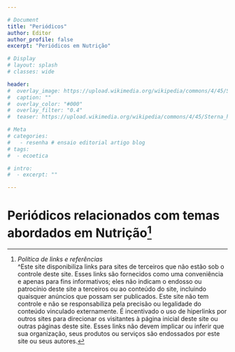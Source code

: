 ```yaml
---

# Document
title: "Periódicos"
author: Editor
author_profile: false
excerpt: "Periódicos em Nutrição"

# Display
# layout: splash
# classes: wide

header:
#  overlay_image: https://upload.wikimedia.org/wikipedia/commons/4/45/Sterna_hirundo_-Common_Tern_07.jpg
#  caption: ""
#  overlay_color: "#000"
#  overlay_filter: "0.4"
#  teaser: https://upload.wikimedia.org/wikipedia/commons/4/45/Sterna_hirundo_-Common_Tern_07.jpg

# Meta
# categories:
#   - resenha # ensaio editorial artigo blog
# tags:
#  - ecoetica

# intro: 
#  - excerpt: ""

---
```


# Periódicos relacionados com temas abordados em Nutrição[^1]

[^1]:*Política de links e referências* <br>^Este site disponibiliza links para sites de terceiros que não estão sob o controle deste site. Esses links são fornecidos como uma conveniência e apenas para fins informativos; eles não indicam o endosso ou patrocínio deste site a terceiros ou ao conteúdo do site, incluindo quaisquer anúncios que possam ser publicados. Este site não tem controle e não se responsabiliza pela precisão ou legalidade do conteúdo vinculado externamente. É incentivado o uso de hiperlinks por outros sites para direcionar os visitantes à página inicial deste site ou outras páginas deste site. Esses links não devem implicar ou inferir que sua organização, seus produtos ou serviços são endossados por este site ou seus autores.
